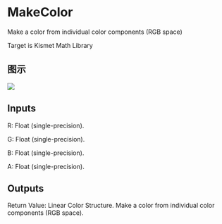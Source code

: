 # MakeColor

Make a color from individual color components (RGB space)

Target is Kismet Math Library

## 图示

![]($-20221218-19474852.png)

## Inputs

R: Float (single-precision).

G: Float (single-precision).

B: Float (single-precision).

A: Float (single-precision).  

## Outputs

Return Value: Linear Color Structure. Make a color from individual color components (RGB space).

